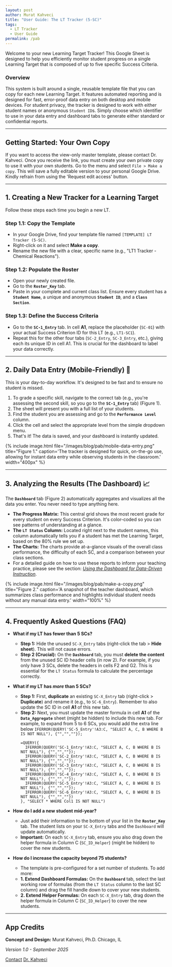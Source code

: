 ```yaml
---
layout: post
author: Murat Kahveci
title: "User Guide: The LT Tracker (5-SC)"
tags:
  - LT Tracker
  - User Guide
permalink: /pab
---
```


Welcome to your new Learning Target Tracker! This Google Sheet is designed to help you efficiently monitor student progress on a single Learning Target that is composed of up to five specific Success Criteria.

### Overview
This system is built around a single, reusable template file that you can copy for each new Learning Target. It features automated reporting and is designed for fast, error-proof data entry on both desktop and mobile devices. For student privacy, the tracker is designed to work with either student names or anonymous `Student ID`s. Simply choose which identifier to use in your data entry and dashboard tabs to generate either standard or confidential reports.

---

## Getting Started: Your Own Copy

If you want to access the view-only master template, please contact Dr. Kahveci. Once you receive the link, you must create your own private copy to use it with your own students. Go to the menu and select `File > Make a copy`. This will save a fully editable version to your personal Google Drive. Kindly refrain from using the 'Request edit access' button.

---

## 1. Creating a New Tracker for a Learning Target

Follow these steps each time you begin a new LT.

### Step 1.1: Copy the Template
* In your Google Drive, find your template file named `[TEMPLATE] LT Tracker (5-SC)`.
* Right-click on it and select **Make a copy**.
* Rename the new file with a clear, specific name (e.g., "LT1 Tracker - Chemical Reactions").

### Step 1.2: Populate the Roster
* Open your newly created file.
* Go to the **`Roster_Key`** tab.
* Paste in your complete and current class list. Ensure every student has a **`Student Name`**, a unique and anonymous **`Student ID`**, and a **`Class Section`**.

### Step 1.3: Define the Success Criteria
* Go to the **`SC-1_Entry`** tab. In cell **A1**, replace the placeholder (`SC-01`) with your actual Success Criterion ID for this LT (e.g., `LT1-SC1`).
* Repeat this for the other four tabs (`SC-2_Entry`, `SC-3_Entry`, etc.), giving each its unique ID in cell A1. This is crucial for the dashboard to label your data correctly.

---

## 2. Daily Data Entry (Mobile-Friendly) 📱

This is your day-to-day workflow. It's designed to be fast and to ensure no student is missed.

1.  To grade a specific skill, navigate to the correct tab (e.g., you're assessing the second skill, so you go to the **`SC-1_Entry`** tab) (Figure 1).
2.  The sheet will present you with a full list of your students.
3.  Find the student you are assessing and go to the **`Performance Level`** column.
4.  Click the cell and select the appropriate level from the simple dropdown menu.
5.  That's it! The data is saved, and your dashboard is instantly updated.

{% include image.html
file="/images/blog/pab/mobile-data-entry.png"
title="Figure 1."
caption='The tracker is designed for quick, on-the-go use, allowing for instant data entry while observing students in the classroom.'
width="400px"
%}

---

## 3. Analyzing the Results (The Dashboard) 📈

The **`Dashboard`** tab (Figure 2) automatically aggregates and visualizes all the data you enter. You never need to type anything here.

* **The Progress Matrix:** This central grid shows the most recent grade for every student on every Success Criterion. It's color-coded so you can see patterns of understanding at a glance.
* **The `LT Status` Column:** Located right next to the student names, this column automatically tells you if a student has met the Learning Target, based on the 80% rule we set up.
* **The Charts:** The charts provide at-a-glance visuals of the overall class performance, the difficulty of each SC, and a comparison between your class sections.
* For a detailed guide on how to use these reports to inform your teaching practice, please see the section: [*Using the Dashboard for Data-Driven Instruction*](/jpq).

{% include image.html
file="/images/blog/pab/make-a-copy.png"
title="Figure 2."
caption='A snapshot of the teacher dashboard, which summarizes class performance and highlights individual student needs without any manual data entry.'
width="100%"
%}

---

## 4. Frequently Asked Questions (FAQ)

* **What if my LT has fewer than 5 SCs?**
  * **Step 1:** Hide the unused `SC-X_Entry` tabs (right-click the tab > **Hide sheet**). This will not cause errors.
  * **Step 2 (Crucial):** On the **`Dashboard`** tab, you must **delete the content** from the unused SC ID header cells (in row 2). For example, if you only have 3 SCs, delete the headers in cells F2 and G2. This is essential for the `LT Status` formula to calculate the percentage correctly.

* **What if my LT has *more* than 5 SCs?**
  * **Step 1:** First, **duplicate** an existing `SC-X_Entry` tab (right-click > **Duplicate**) and rename it (e.g., to `SC-6_Entry`). Remember to also update the SC ID in cell **A1** of this new tab.
  * **Step 2:** Next, you must update the master formula in cell **A1** of the **`Data_Aggregate`** sheet (might be hidden) to include this new tab. For example, to expand from 5 to 6 SCs, you would add the extra line below `IFERROR(QUERY('SC-5_Entry'!A3:C, "SELECT A, C, B WHERE B IS NOT NULL"), {"","",""});`
      ```excel
      =QUERY({
        IFERROR(QUERY('SC-1_Entry'!A3:C, "SELECT A, C, B WHERE B IS NOT NULL"), {"","",""});
        IFERROR(QUERY('SC-2_Entry'!A3:C, "SELECT A, C, B WHERE B IS NOT NULL"), {"","",""});
        IFERROR(QUERY('SC-3_Entry'!A3:C, "SELECT A, C, B WHERE B IS NOT NULL"), {"","",""});
        IFERROR(QUERY('SC-4_Entry'!A3:C, "SELECT A, C, B WHERE B IS NOT NULL"), {"","",""});
        IFERROR(QUERY('SC-5_Entry'!A3:C, "SELECT A, C, B WHERE B IS NOT NULL"), {"","",""});
        IFERROR(QUERY('SC-6_Entry'!A3:C, "SELECT A, C, B WHERE B IS NOT NULL"), {"","",""})
      }, "SELECT * WHERE Col1 IS NOT NULL")
      ```

* **How do I add a new student mid-year?**
  * Just add their information to the bottom of your list in the **`Roster_Key`** tab. The student lists on your `SC-X_Entry` tabs and the `Dashboard` will update automatically.
  * **Important:** On each `SC-X_Entry` tab, ensure you also drag down the helper formula in Column C (`SC_ID_Helper`) (might be hidden) to cover the new students.

* **How do I increase the capacity beyond 75 students?**
  * The template is pre-configured for a set number of students. To add more:
  * **1. Extend Dashboard Formulas:** On the **`Dashboard`** tab, select the last working row of formulas (from the `LT Status` column to the last SC column) and drag the fill handle down to cover your new students.
  * **2. Extend Helper Formulas:** On each `SC-X_Entry` tab, drag down the helper formula in Column C (`SC_ID_Helper`) to cover the new students.

---

## App Credits

**Concept and Design:**
Murat Kahveci, Ph.D.
Chicago, IL

*Version 1.0 - September 2025*

<a href="/contact" class="btn btn-outline-primary"><i class="fas fa-envelope"></i> Contact</a>
<a href="/murat" class="btn btn-outline-secondary"><i class="fas fa-user-graduate"></i> Dr. Kahveci</a>